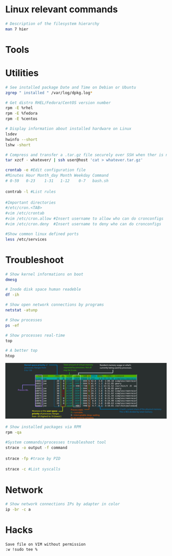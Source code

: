# Linux relevant commands

```bash
# Description of the filesystem hierarchy
man 7 hier
```

# Tools 

# Utilities

```bash
# See installed package Date and Time on Debian or Ubuntu
zgrep " installed " /var/log/dpkg.log*
```

```bash
# Get distro RHEL/Fedora/CentOS version number
rpm -E %rhel
rpm -E %fedora
rpm -E %centos
```

```bash
# Display information about installed hardware on Linux
lsdev
hwinfo --short
lshw -short
```
```bash
# Compress and transfer a .tar.gz file securely over SSH when ther is no disk space on client
tar xzcf - whatever/ | ssh user@host 'cat > whatever.tar.gz'
```

```bash
crontab -e #Edit configuration file
#Minutes Hour Month_day Month Weekday Command
# 0-59   0-23    1-31   1-12    0-7   bash.sh

contrab -l #List rules

#Important directories 
#/etc/cron.<TAB> 
#vim /etc/crontab
#vim /etc/cron.allow #Insert username to allow who can do cronconfigs
#vim /etc/cron.deny  #Insert username to deny who can do cronconfigs
```

```bash
#Show common linux defined ports
less /etc/services
```

# Troubleshoot

```bash
# Show kernel informations on boot
dmesg
```

```bash
# Inode disk space human readeble
df -ih
```

```bash
# Show open network connections by programs 
netstat -atunp
```

```bash
# Show processes
ps -ef
```

```bash
# Show processes real-time
top
```

```bash
# A better top
htop
```
![htop explained](../images/htop_explained.jpeg)

```bash
# Show installed packages via RPM
rpm -qa
```

```bash
#System commands/processes troubleshoot tool
strace -o output -f command

strace -fp #trace by PID 

strace -c #List syscalls
```

# Network

```bash
# Show network connections IPs by adapter in color
ip -br -c a
```

# Hacks

```
Save file on VIM without permission
:w !sudo tee %
```
